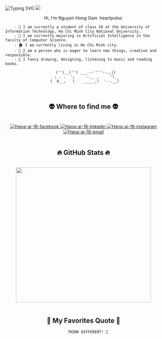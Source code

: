 ![Typing SVG](https://readme-typing-svg.herokuapp.com/?lines=Welcome%20to%20my%20Profile!;Welcome%20to%20my%20Profile!;Welcome%20to%20my%20Profile!)
![](https://user-images.githubusercontent.com/73097560/115834477-dbab4500-a447-11eb-908a-139a6edaec5c.gif)
<div align="center">
        Hi, I'm Nguyen Hong Gam :heartpulse: 
        
<div align="left">
        
        - 🔭 I am currently a student of class 19 at the University of Information Technology, Ho Chi Minh City National University.
        - 🌱 I am currently majoring in Artificial Intelligence in the faculty of Computer Science.
        - 🏠 I am currently living in Ho Chi Minh city.
        - 🤔 I am a person who is eager to learn new things, creative and responsible.
        - 💬 I fancy drawing, designing, listening to music and reading books.
<div align="center">
        
      ('')__('') ___.--''''--.,|)
       ; . .  ';     -.__ ,     ')__
      (  O__,   )    _____,)  '--.__) 

<br>
<h2 align="center">👽 Where to find me 👽</h2>
<br>
<div align="center">
 <a href="https://www.facebook.com/hananguyenqt/" target="blank">
    <img src="https://img.icons8.com/bubbles/100/000000/facebook-new.png" alt="Hana-ai-18-facebook" />
   </a>
  <a href="https://www.linkedin.com/in/gamnguyen1805/" target="blank">
    <img src="https://img.icons8.com/bubbles/100/000000/linkedin.png" alt="Hana-ai-18-linkedin" />
  </a>
  <a href="https://www.instagram.com/hananguyen1805/" target="blank">
    <img src="https://img.icons8.com/bubbles/100/000000/instagram.png" alt="Hana-ai-18-instagram" />
  </a>
  <a href="mailto:24520411@gm.uit.edu.vn" target="top">
    <img src="https://img.icons8.com/bubbles/100/000000/apple-mail.png" alt="Hana-ai-18-email" />
  </a>
</div>


<br>
<h2 align="center">🔥 GitHub Stats 🔥</h2>
<br>
<div align="center">
   <a href="#" title="Hana-ai-18">
    <img align="center" width="434" src="https://github-readme-stats.vercel.app/api?username=Hana-ai-18&show_icons=true&theme=react&border_color=61dafb&hide_border=true&rank_icon=github&include_all_commits=true" />
  </a>
</div>

<br>
<h2 align="center">📑 My Favorites Quote 📑</h2>
        
        THINK DIFFERENT! 🤔
<!--
**Hana-ai-18/Hana-ai-18** is a ✨ _special_ ✨ repository because its `README.md` (this file) appears on your GitHub profile.

Here are some ideas to get you started:

- 🔭 I’m currently working on ...
- 🌱 I’m currently learning ...
- 👯 I’m looking to collaborate on ...
- 🤔 I’m looking for help with ...
- 💬 Ask me about ...
- 📫 How to reach me: ...
- 😄 Pronouns: ...
- ⚡ Fun fact: ...
-->
